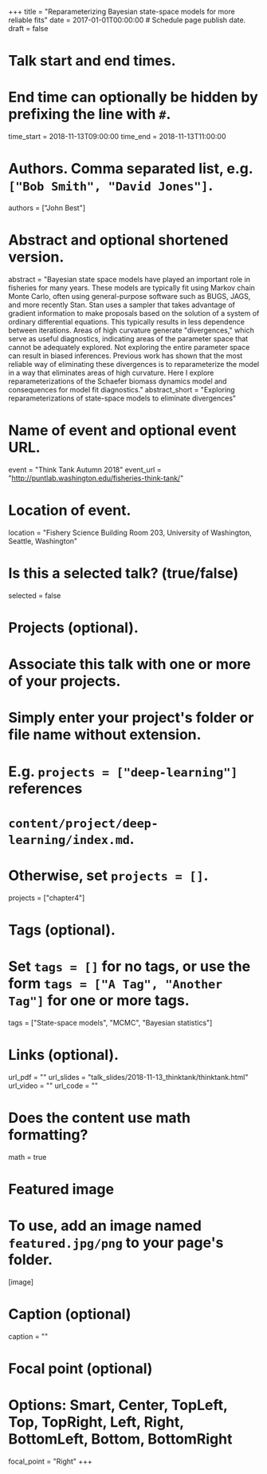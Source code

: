 +++
title = "Reparameterizing Bayesian state-space models for more reliable fits"
date = 2017-01-01T00:00:00  # Schedule page publish date.
draft = false

# Talk start and end times.
#   End time can optionally be hidden by prefixing the line with `#`.
time_start = 2018-11-13T09:00:00
time_end = 2018-11-13T11:00:00

# Authors. Comma separated list, e.g. `["Bob Smith", "David Jones"]`.
authors = ["John Best"]

# Abstract and optional shortened version.
abstract = "Bayesian state space models have played an important role in fisheries for many years. These models are typically fit using Markov chain Monte Carlo, often using general-purpose software such as BUGS, JAGS, and more recently Stan. Stan uses a sampler that takes advantage of gradient information to make proposals based on the solution of a system of ordinary differential equations. This typically results in less dependence between iterations. Areas of high curvature generate \"divergences,\" which serve as useful diagnostics, indicating areas of the parameter space that cannot be adequately explored. Not exploring the entire parameter space can result in biased inferences. Previous work has shown that the most reliable way of eliminating these divergences is to reparameterize the model in a way that eliminates areas of high curvature. Here I explore reparameterizations of the Schaefer biomass dynamics model and consequences for model fit diagnostics."
abstract_short = "Exploring reparameterizations of state-space models to eliminate divergences"

# Name of event and optional event URL.
event = "Think Tank Autumn 2018"
event_url = "http://puntlab.washington.edu/fisheries-think-tank/"

# Location of event.
location = "Fishery Science Building Room 203, University of Washington, Seattle, Washington"

# Is this a selected talk? (true/false)
selected = false

# Projects (optional).
#   Associate this talk with one or more of your projects.
#   Simply enter your project's folder or file name without extension.
#   E.g. `projects = ["deep-learning"]` references 
#   `content/project/deep-learning/index.md`.
#   Otherwise, set `projects = []`.
projects = ["chapter4"]

# Tags (optional).
#   Set `tags = []` for no tags, or use the form `tags = ["A Tag", "Another Tag"]` for one or more tags.
tags = ["State-space models", "MCMC", "Bayesian statistics"]

# Links (optional).
url_pdf = ""
url_slides = "talk_slides/2018-11-13_thinktank/thinktank.html"
url_video = ""
url_code = ""

# Does the content use math formatting?
math = true

# Featured image
# To use, add an image named `featured.jpg/png` to your page's folder. 
[image]
  # Caption (optional)
  caption = ""

  # Focal point (optional)
  # Options: Smart, Center, TopLeft, Top, TopRight, Left, Right, BottomLeft, Bottom, BottomRight
  focal_point = "Right"
+++
